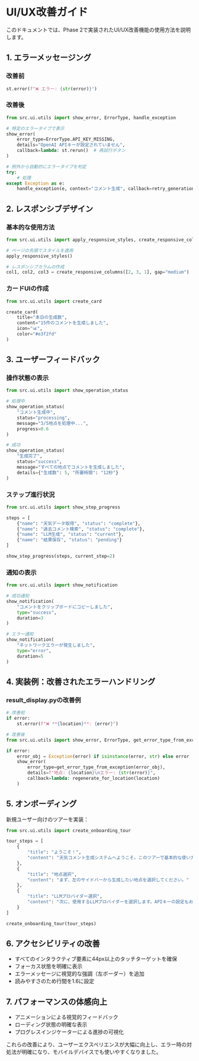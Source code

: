 # UI/UX改善ガイド

このドキュメントでは、Phase 2で実装されたUI/UX改善機能の使用方法を説明します。

## 1. エラーメッセージング

### 改善前
```python
st.error(f"❌ エラー: {str(error)}")
```

### 改善後
```python
from src.ui.utils import show_error, ErrorType, handle_exception

# 特定のエラータイプで表示
show_error(
    error_type=ErrorType.API_KEY_MISSING,
    details="OpenAI APIキーが設定されていません",
    callback=lambda: st.rerun()  # 再試行ボタン
)

# 例外から自動的にエラータイプを判定
try:
    # 処理
except Exception as e:
    handle_exception(e, context="コメント生成", callback=retry_generation)
```

## 2. レスポンシブデザイン

### 基本的な使用方法
```python
from src.ui.utils import apply_responsive_styles, create_responsive_columns

# ページの先頭でスタイルを適用
apply_responsive_styles()

# レスポンシブカラムの作成
col1, col2, col3 = create_responsive_columns([2, 3, 1], gap="medium")
```

### カードUIの作成
```python
from src.ui.utils import create_card

create_card(
    title="本日の生成数",
    content="15件のコメントを生成しました",
    icon="📊",
    color="#e3f2fd"
)
```

## 3. ユーザーフィードバック

### 操作状態の表示
```python
from src.ui.utils import show_operation_status

# 処理中
show_operation_status(
    "コメント生成中",
    status="processing",
    message="3/5地点を処理中...",
    progress=0.6
)

# 成功
show_operation_status(
    "生成完了",
    status="success",
    message="すべての地点でコメントを生成しました",
    details={"生成数": 5, "所要時間": "12秒"}
)
```

### ステップ進行状況
```python
from src.ui.utils import show_step_progress

steps = [
    {"name": "天気データ取得", "status": "complete"},
    {"name": "過去コメント検索", "status": "complete"},
    {"name": "LLM生成", "status": "current"},
    {"name": "結果保存", "status": "pending"}
]

show_step_progress(steps, current_step=2)
```

### 通知の表示
```python
from src.ui.utils import show_notification

# 成功通知
show_notification(
    "コメントをクリップボードにコピーしました",
    type="success",
    duration=3
)

# エラー通知
show_notification(
    "ネットワークエラーが発生しました",
    type="error",
    duration=5
)
```

## 4. 実装例：改善されたエラーハンドリング

### result_display.pyの改善例
```python
# 改善前
if error:
    st.error(f"❌ **{location}**: {error}")

# 改善後
from src.ui.utils import show_error, ErrorType, get_error_type_from_exception

if error:
    error_obj = Exception(error) if isinstance(error, str) else error
    show_error(
        error_type=get_error_type_from_exception(error_obj),
        details=f"地点: {location}\nエラー: {str(error)}",
        callback=lambda: regenerate_for_location(location)
    )
```

## 5. オンボーディング

新規ユーザー向けのツアーを実装：

```python
from src.ui.utils import create_onboarding_tour

tour_steps = [
    {
        "title": "ようこそ！",
        "content": "天気コメント生成システムへようこそ。このツアーで基本的な使い方を説明します。"
    },
    {
        "title": "地点選択",
        "content": "まず、左のサイドバーから生成したい地点を選択してください。"
    },
    {
        "title": "LLMプロバイダー選択",
        "content": "次に、使用するLLMプロバイダーを選択します。APIキーの設定もお忘れなく。"
    }
]

create_onboarding_tour(tour_steps)
```

## 6. アクセシビリティの改善

- すべてのインタラクティブ要素に44px以上のタッチターゲットを確保
- フォーカス状態を明確に表示
- エラーメッセージに視覚的な強調（左ボーダー）を追加
- 読みやすさのため行間を1.6に設定

## 7. パフォーマンスの体感向上

- アニメーションによる視覚的フィードバック
- ローディング状態の明確な表示
- プログレスインジケーターによる進捗の可視化

これらの改善により、ユーザーエクスペリエンスが大幅に向上し、エラー時の対処法が明確になり、モバイルデバイスでも使いやすくなりました。